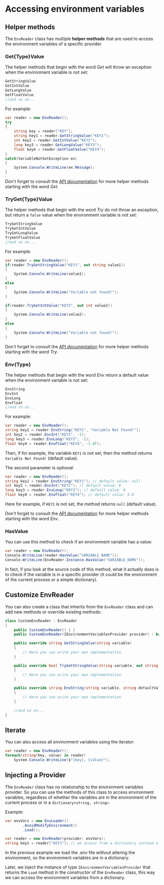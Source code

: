# Accessing environment variables

## Helper methods

The `EnvReader` class has multiple **helper methods** that are used to access the environment variables of a specific provider.

### Get{Type}Value

The helper methods that begin with the word *Get* will throw an exception when the environment variable is not set:
```cs
GetStringValue
GetIntValue
GetLongValue
GetFloatValue
//and so on...
```
For example:
```cs
var reader = new EnvReader();
try
{
    string key = reader["KEY"];
    string key1 = reader.GetStringValue("KEY1");
    int key2 = reader.GetIntValue("KEY2");
    long key3 = reader.GetLongValue("KEY3");
    float key4 = reader.GetFloatValue("KEY4");
}
catch(VariableNotSetException ex)
{
    System.Console.WriteLine(ex.Message);
}
```
Don't forget to consult the [API documentation](xref:DotEnv.Core.EnvReader.GetBoolValue(System.String)) for more helper methods starting with the word *Get*.

### TryGet{Type}Value

The helper methods that begin with the word *Try* do not throw an exception, but return a `false` value when the environment variable is not set:
```cs
TryGetStringValue
TryGetIntValue
TryGetLongValue
TryGetFloatValue
//and so on...
```

For example:
```cs
var reader = new EnvReader();
if(reader.TryGetStringValue("KEY1", out string value1))
{
    System.Console.WriteLine(value1);
}
else 
{
    System.Console.WriteLine("Variable not found!");
}

if(reader.TryGetIntValue("KEY2", out int value2))
{
    System.Console.WriteLine(value2);
}
else 
{
    System.Console.WriteLine("Variable not found!");
}
```
Don't forget to consult the [API documentation](xref:DotEnv.Core.EnvReader.TryGetBoolValue(System.String,System.Boolean@)) for more helper methods starting with the word *Try*.

### Env{Type}

The helper methods that begin with the word *Env* return a default value when the environment variable is not set:
```cs
EnvString
EnvInt
EnvLong
EnvFloat
//and so on...
```

For example:
```cs
var reader = new EnvReader();
string key1 = reader.EnvString("KEY1", "Variable Not Found!");
int key2 = reader.EnvInt("KEY2", -1);
long key3 = reader.EnvLong("KEY3", -1);
float key4 = reader.EnvFloat("KEY4", -1.0F);
```
Then, if for example, the variable `KEY1` is not set, then the method returns `Variable Not Found!` (default value).

The second parameter is optional:
```cs
var reader = new EnvReader();
string key1 = reader.EnvString("KEY1"); // default value: null
int key2 = reader.EnvInt("KEY2"); // default value: 0
long key3 = reader.EnvLong("KEY3"); // default value: 0
float key4 = reader.EnvFloat("KEY4"); // default value: 0.0
```
Here for example, if `KEY1` is not set, the method returns `null` (default value).

Don't forget to consult the [API documentation](xref:DotEnv.Core.EnvReader.EnvBool(System.String,System.Boolean)) for more helper methods starting with the word *Env*.

### HasValue

You can use this method to check if an environment variable has a value:
```cs
var reader = new EnvReader();
Console.WriteLine(reader.HasValue("VARIABLE_NAME")); 
Console.WriteLine(EnvReader.Instance.HasValue("VARIABLE_NAME"));
```

In fact, if you look at the source code of this method, what it actually does is to check if the variable is in a specific provider (it could be the environment of the current process or a simple dictionary).

## Customize EnvReader

You can also create a class that inherits from the `EnvReader` class and can add new methods or override existing methods:
```cs
class CustomEnvReader : EnvReader
{
    public CustomEnvReader() { }
    public CustomEnvReader(IEnvironmentVariablesProvider provider) : base(provider) { }

    public override string GetStringValue(string variable)
    {
        // Here you can write your own implementation.
    }

    public override bool TryGetStringValue(string variable, out string value)
    {
        // Here you can write your own implementation.
    }

    public override string EnvString(string variable, string defaultValue = default)
    {
        // Here you can write your own implementation.
    }

    //and so on...
}
```

## Iterate

You can also access all environment variables using the iterator:
```cs
var reader = new EnvReader();
foreach(string(key, value) in reader)
    System.Console.WriteLine($"{key}, {value}");
```

## Injecting a Provider

The `EnvReader` class has no relationship to the environment variables provider. So you can use the methods of this class to access environment variables, regardless of whether the variables are in the environment of the current process or in a `dictionary<string, string>`.

Example:
```cs
var envVars = new EnvLoader()
        .AvoidModifyEnvironment()
        .Load();

var reader = new EnvReader(provider: envVars);
string key1 = reader["KEY1"]; // we access from a dictionary instead of the current environment.
```
In the previous example we load the .env file without altering the environment, so the environment variables are in a dictionary.

Later, we inject the instance of type `IEnvironmentVariablesProvider` that returns the `Load` method in the constructor of the `EnvReader` class, this way we can access the environment variables from a dictionary.